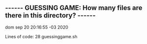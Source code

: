 ## ------ GUESSING GAME: How many files are there in this directory? ------

dom sep 20 20:16:55 -03 2020

 Lines of code: 
28 guessinggame.sh
